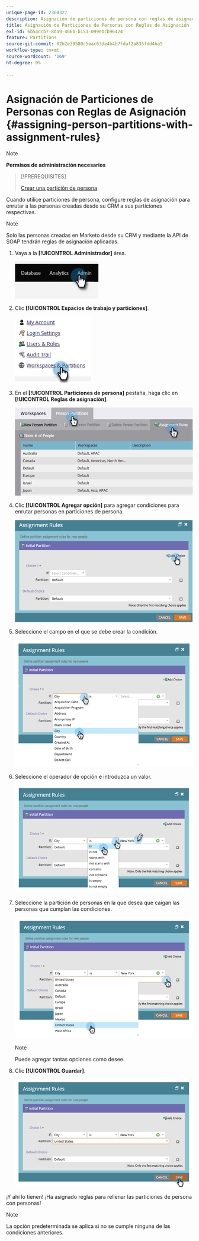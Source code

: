 ```yaml
---
unique-page-id: 2360327
description: Asignación de particiones de persona con reglas de asignación - Documentos de Marketo - Documentación del producto
title: Asignación de Particiones de Personas con Reglas de Asignación
exl-id: 6b54dcb7-8da9-466b-b153-099ebcb96424
feature: Partitions
source-git-commit: 02b2e39580c5eac63de4b4b7fdaf2a835fdd4ba5
workflow-type: tm+mt
source-wordcount: '169'
ht-degree: 0%

---
```


# Asignación de Particiones de Personas con Reglas de Asignación {#assigning-person-partitions-with-assignment-rules}

>[!NOTE]
>
>**Permisos de administración necesarios**

>[!PREREQUISITES]
>
>[Crear una partición de persona](/help/marketo/product-docs/administration/workspaces-and-person-partitions/create-a-person-partition.md)

Cuando utilice particiones de persona, configure reglas de asignación para enrutar a las personas creadas desde su CRM a sus particiones respectivas.

>[!NOTE]
>
>Solo las personas creadas en Marketo desde su CRM y mediante la API de SOAP tendrán reglas de asignación aplicadas.

1. Vaya a la **[!UICONTROL Administrador]** área.

   ![](assets/assigning-person-partitions-with-assignment-rules-1.png)

1. Clic **[!UICONTROL Espacios de trabajo y particiones]**.

   ![](assets/assigning-person-partitions-with-assignment-rules-2.png)

1. En el **[!UICONTROL Particiones de persona]** pestaña, haga clic en **[!UICONTROL Reglas de asignación]**.

   ![](assets/assigning-person-partitions-with-assignment-rules-3.png)

1. Clic **[!UICONTROL Agregar opción]** para agregar condiciones para enrutar personas en particiones de persona.

   ![](assets/assigning-person-partitions-with-assignment-rules-4.png)

1. Seleccione el campo en el que se debe crear la condición.

   ![](assets/assigning-person-partitions-with-assignment-rules-5.png)

1. Seleccione el operador de opción e introduzca un valor.

   ![](assets/assigning-person-partitions-with-assignment-rules-6.png)

1. Seleccione la partición de personas en la que desea que caigan las personas que cumplan las condiciones.

   ![](assets/assigning-person-partitions-with-assignment-rules-7.png)

   >[!NOTE]
   >
   >Puede agregar tantas opciones como desee.

1. Clic **[!UICONTROL Guardar]**.

   ![](assets/assigning-person-partitions-with-assignment-rules-8.png)

¡Y ahí lo tienen! ¡Ha asignado reglas para rellenar las particiones de persona con personas!

>[!NOTE]
>
>La opción predeterminada se aplica si no se cumple ninguna de las condiciones anteriores.

